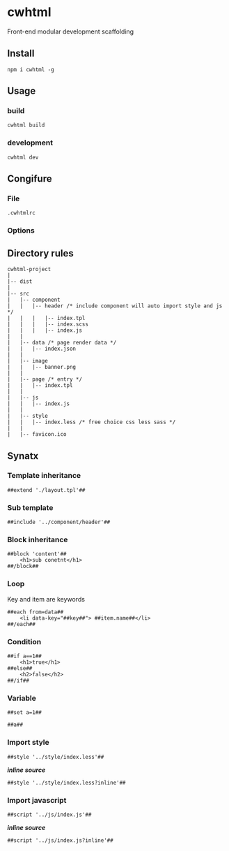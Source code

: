 # cwhtml

Front-end modular development scaffolding

## Install

```
npm i cwhtml -g
```
## Usage

### build

```
cwhtml build
```

### development

```
cwhtml dev
```

## Congifure

### File

`.cwhtmlrc`

### Options


## Directory rules

```
cwhtml-project
|
|-- dist
|
|-- src
|   |-- component
|   |   |-- header /* include component will auto import style and js */
|   |   |   |-- index.tpl
|   |   |   |-- index.scss
|   |   |   |-- index.js
|   |
|   |-- data /* page render data */
|   |   |-- index.json
|   |
|   |-- image
|   |   |-- banner.png
|   |
|   |-- page /* entry */
|   |   |-- index.tpl
|   |   
|   |-- js
|   |   |-- index.js
|   |
|   |-- style
|   |   |-- index.less /* free choice css less sass */
|   |
|   |-- favicon.ico
```

## Synatx

### Template inheritance

```
##extend './layout.tpl'##
```

### Sub template

```
##include '../component/header'##
```

### Block inheritance

```
##block 'content'##
    <h1>sub conetnt</h1>
##/block##
```

### Loop

Key and item are keywords

```
##each from=data##
    <li data-key="##key##"> ##item.name##</li>
##/each##
```

### Condition

```
##if a==1##
    <h1>true</h1>
##else##
    <h2>false</h2>
##/if##
```

### Variable

```
##set a=1##

##a##
```

### Import style

```
##style '../style/index.less'##
````

***inline source***
```
##style '../style/index.less?inline'##
````

### Import javascript

```
##script '../js/index.js'##
````

***inline source***
```
##script '../js/index.js?inline'##
````
